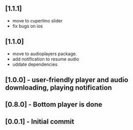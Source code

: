 ## [1.1.1]
- move to cupertino slider
- fix bugs on ios

## [1.1.0]
- move to audioplayers package.
- add notification to resume audio
- uddate dependencies

## [1.0.0] - user-friendly player and audio downloading, playing notification

## [0.8.0] - Bottom player is done

## [0.0.1] - Initial commit

